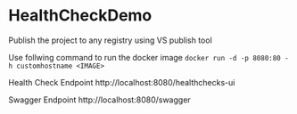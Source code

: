 # HealthCheckDemo
Publish the project to any registry using VS publish tool

Use follwing command to run the docker image
`docker run -d -p 8080:80 -h customhostname <IMAGE>`

Health Check Endpoint
http://localhost:8080/healthchecks-ui

Swagger Endpoint
http://localhost:8080/swagger
